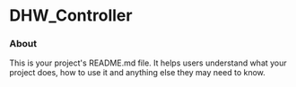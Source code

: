 DHW_Controller
==============

### About

This is your project's README.md file. It helps users understand what your
project does, how to use it and anything else they may need to know.